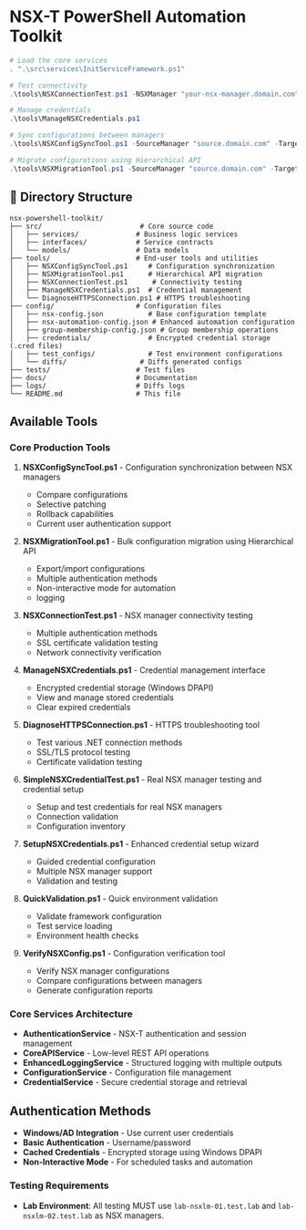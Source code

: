# NSX-T PowerShell Automation Toolkit

```powershell
# Load the core services
. ".\src\services\InitServiceFramework.ps1"

# Test connectivity
.\tools\NSXConnectionTest.ps1 -NSXManager "your-nsx-manager.domain.com"

# Manage credentials
.\tools\ManageNSXCredentials.ps1

# Sync configurations between managers
.\tools\NSXConfigSyncTool.ps1 -SourceManager "source.domain.com" -TargetManager "target.domain.com"

# Migrate configurations using Hierarchical API
.\tools\NSXMigrationTool.ps1 -SourceManager "source.domain.com" -TargetManager "target.domain.com"
```

## 📁 Directory Structure

```
nsx-powershell-toolkit/
├── src/                        # Core source code
│   ├── services/              # Business logic services
│   ├── interfaces/            # Service contracts
│   └── models/                # Data models
├── tools/                     # End-user tools and utilities
│   ├── NSXConfigSyncTool.ps1     # Configuration synchronization
│   ├── NSXMigrationTool.ps1      # Hierarchical API migration
│   ├── NSXConnectionTest.ps1      # Connectivity testing
│   ├── ManageNSXCredentials.ps1  # Credential management
│   └── DiagnoseHTTPSConnection.ps1 # HTTPS troubleshooting
├── config/                    # Configuration files
│   ├── nsx-config.json           # Base configuration template
│   ├── nsx-automation-config.json # Enhanced automation configuration
│   ├── group-membership-config.json # Group membership operations
│   ├── credentials/              # Encrypted credential storage (.cred files)
│   ├── test_configs/             # Test environment configurations
│   └── diffs/                  # Diffs generated configs
├── tests/                     # Test files
├── docs/                      # Documentation
├── logs/                      # Diffs logs
└── README.md                  # This file
```

## Available Tools

### Core Production Tools

1. **NSXConfigSyncTool.ps1** - Configuration synchronization between NSX managers
   - Compare configurations
   - Selective patching
   - Rollback capabilities
   - Current user authentication support

2. **NSXMigrationTool.ps1** - Bulk configuration migration using Hierarchical API
   - Export/import configurations
   - Multiple authentication methods
   - Non-interactive mode for automation
   - logging

3. **NSXConnectionTest.ps1** - NSX manager connectivity testing
   - Multiple authentication methods
   - SSL certificate validation testing
   - Network connectivity verification

4. **ManageNSXCredentials.ps1** - Credential management interface
   - Encrypted credential storage (Windows DPAPI)
   - View and manage stored credentials
   - Clear expired credentials

5. **DiagnoseHTTPSConnection.ps1** - HTTPS troubleshooting tool
   - Test various .NET connection methods
   - SSL/TLS protocol testing
   - Certificate validation testing

6. **SimpleNSXCredentialTest.ps1** - Real NSX manager testing and credential setup
   - Setup and test credentials for real NSX managers
   - Connection validation
   - Configuration inventory

7. **SetupNSXCredentials.ps1** - Enhanced credential setup wizard
   - Guided credential configuration
   - Multiple NSX manager support
   - Validation and testing

8. **QuickValidation.ps1** - Quick environment validation
   - Validate framework configuration
   - Test service loading
   - Environment health checks

9. **VerifyNSXConfig.ps1** - Configuration verification tool
   - Verify NSX manager configurations
   - Compare configurations between managers
   - Generate configuration reports

### Core Services Architecture

- **AuthenticationService** - NSX-T authentication and session management
- **CoreAPIService** - Low-level REST API operations
- **EnhancedLoggingService** - Structured logging with multiple outputs
- **ConfigurationService** - Configuration file management
- **CredentialService** - Secure credential storage and retrieval

## Authentication Methods

- **Windows/AD Integration** - Use current user credentials
- **Basic Authentication** - Username/password
- **Cached Credentials** - Encrypted storage using Windows DPAPI
- **Non-Interactive Mode** - For scheduled tasks and automation

### Testing Requirements

- **Lab Environment**: All testing MUST use `lab-nsxlm-01.test.lab` and `lab-nsxlm-02.test.lab` as NSX managers.
